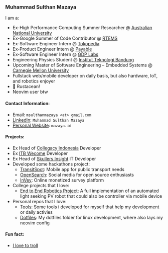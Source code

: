 ### Muhammad Sulthan Mazaya

I am a:
- Ex-High Performance Computing Summer Researcher @ [Australian National University](https://www.anu.edu.au/)
- Ex-Google Summer of Code Contributor @ [RTEMS](https://www.rtems.org/)
- Ex-Software Engineer Intern @ [Tokopedia](https://www.linkedin.com/company/pt--tokopedia)
- Ex-Product Engineer Intern @ [Payable](https://www.linkedin.com/company/payableid/)
- Ex-Software Engineer Intern @ [GDP Labs](https://www.linkedin.com/company/gdp-labs?originalSubdomain=id)
- Engineering Physics Student @ [Institut Teknologi Bandung](https://www.itb.ac.id/)
- Upcoming Master of Software Engineering – Embedded Systems @ [Carnegie Mellon University](https://www.cmu.edu/)
- Fullstack web/mobile developer on daily basis, but also hardware, IoT, and robotics enjoyer
- 🦀 Rustacean!
- Neovim user btw

#### Contact Information:
- Email: `msulthanmazaya <at> gmail.com`
- [LinkedIn](https://www.linkedin.com/in/muhammad-sulthan-mazaya-7289091b3/): `Muhammad Sulthan Mazaya`
- [Personal Website](https://mazaya.id): `mazaya.id`  

#### Projects:

- Ex Head of [Collegacy Indonesia](https://github.com/Collegacy-Indonesia) Developer
- Ex [ITB Wecome](https://github.com/kabinetkmitb/wecome) Developer
- Ex Head of [Skullers Insight](https://github.com/Skullers-Insight) IT Developer
- Developed some hackathons project:
  - [TransitSpot](https://github.com/omaewa-mo-shinderu-APEC/TransitSpot): Mobile app for public transport needs
  - [OpenSearch](https://github.com/GarudaHacksMafiaTeam/OpenSearch): Social media for open source enthusiasts
  - [InVey](https://github.com/findit-omae-wa-mou-shindeiru/Invey): Online monetized survey platform
- College projects that I love:
  - [End to End Robotics Project](https://github.com/MSMazaya/Tubes-LTF2): A full implementation of an automated light seeking PV robot that could also be controller via mobile device
- Personal repos that I love:
  - [Tools](https://github.com/MSMazaya/tools): Some tools i developed for myself that help my development or daily activies
  - [Dotfiles](https://github.com/MSMazaya/.dotfiles): My dotfiles folder for linux development, where also lays my neovim config

#### Fun fact: 
- [I love to troll](https://www.youtube.com/watch?v=dQw4w9WgXcQ)
